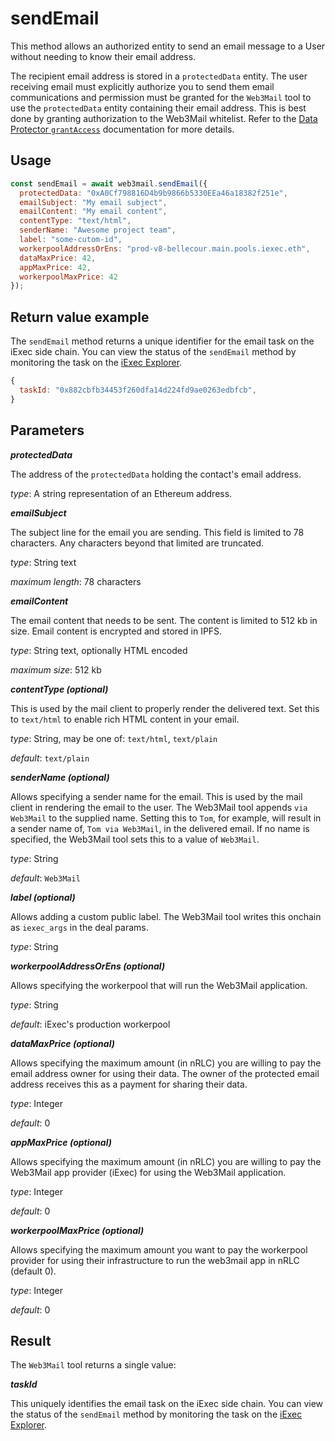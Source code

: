 # sendEmail

This method allows an authorized entity to send an email message to a User without needing to know their email address. 

The recipient email address is stored in a `protectedData` entity. The user receiving email must explicitly authorize you to send them email communications and permission must be granted for the `Web3Mail` tool to use the `protectedData` entity containing their email address. This is best done by granting authorization to the Web3Mail whitelist. Refer to the [Data Protector `grantAccess`](../../dataprotector/methods/grantaccess.md) documentation for more details.

## Usage



```javascript
const sendEmail = await web3mail.sendEmail({
  protectedData: "0xA0Cf798816D4b9b9866b5330EEa46a18382f251e",
  emailSubject: "My email subject",
  emailContent: "My email content",
  contentType: "text/html",
  senderName: "Awesome project team",
  label: "some-cutom-id",
  workerpoolAddressOrEns: "prod-v8-bellecour.main.pools.iexec.eth",
  dataMaxPrice: 42,
  appMaxPrice: 42,
  workerpoolMaxPrice: 42
});
```

## Return value example

The `sendEmail` method returns a unique identifier for the email task on the iExec side chain. You can view the status of the `sendEmail` method by monitoring the task on the [iExec Explorer](https://explorer.iex.ec/bellecour).

```javascript
{
  taskId: "0x882cbfb34453f260dfa14d224fd9ae0263edbfcb",
}
```

## Parameters

***protectedData***

The address of the `protectedData` holding the contact's email address.

*type*: A string representation of an Ethereum address.

***emailSubject***

The subject line for the email you are sending. This field is limited to 78 characters. Any characters beyond that limited are truncated.

*type*: String text

*maximum length*: 78 characters

***emailContent***

The email content that needs to be sent. The content is limited to 512 kb in size. Email content is encrypted and stored in IPFS.

*type*: String text, optionally HTML encoded

*maximum size*: 512 kb

***contentType (optional)***

This is used by the mail client to properly render the delivered text. Set this to `text/html` to enable rich HTML content in your email.

*type*: String, may be one of: `text/html`, `text/plain`

*default*: `text/plain`

***senderName (optional)***

Allows specifying a sender name for the email. This is used by the mail client in rendering the email to the user. The Web3Mail tool appends `via Web3Mail` to the supplied name. Setting this to `Tom`, for example, will result in a sender name of, `Tom via Web3Mail`, in the delivered email. If no name is specified, the Web3Mail tool sets this to a value of `Web3Mail`.

*type*: String

*default*: `Web3Mail`

***label (optional)***

Allows adding a custom public label. The Web3Mail tool writes this onchain as `iexec_args` in the deal params.

*type*: String

***workerpoolAddressOrEns (optional)***

Allows specifying the workerpool that will run the Web3Mail application.

*type*: String

*default*: iExec's production workerpool

***dataMaxPrice (optional)***

Allows specifying the maximum amount (in nRLC) you are willing to pay the email address owner for using their data. The owner of the protected email address receives this as a payment for sharing their data.

*type*: Integer

*default*: 0

***appMaxPrice (optional)***

Allows specifying the maximum amount (in nRLC) you are willing to pay the Web3Mail app provider (iExec) for using the Web3Mail application.

*type*: Integer

*default*: 0

***workerpoolMaxPrice (optional)***

Allows specifying the maximum amount you want to pay the workerpool provider for using their infrastructure to run the web3mail app in nRLC (default 0).

*type*: Integer

*default*: 0

## Result

The `Web3Mail` tool returns a single value:

***taskId***

This uniquely identifies the email task on the iExec side chain. You can view the status of the `sendEmail` method by monitoring the task on the [iExec Explorer](https://explorer.iex.ec/bellecour).